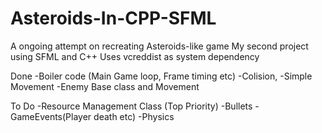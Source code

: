 # Asteroids-In-CPP-SFML
A ongoing attempt on recreating Asteroids-like game
My second project using SFML and C++
Uses vcreddist as system dependency

Done
-Boiler code (Main Game loop, Frame timing etc)
-Colision, 
-Simple Movement
-Enemy Base class and Movement

To Do
-Resource Management Class (Top Priority)
-Bullets
-GameEvents(Player death etc)
-Physics


